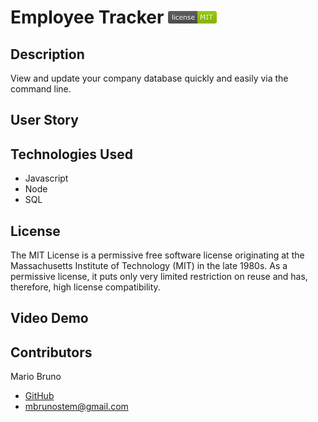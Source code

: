 # Employee Tracker ![License](./images/LicenseMIT.png)

## Description
View and update your company database quickly and easily via the command line.

## User Story

## Technologies Used
- Javascript
- Node
- SQL

## License
The MIT License is a permissive free software license originating at the Massachusetts Institute of Technology (MIT) in the late 1980s. As a permissive license, it puts only very limited restriction on reuse and has, therefore, high license compatibility.

## Video Demo

## Contributors
Mario Bruno
* [GitHub](https://github.com/MBrunoStem)
* mbrunostem@gmail.com